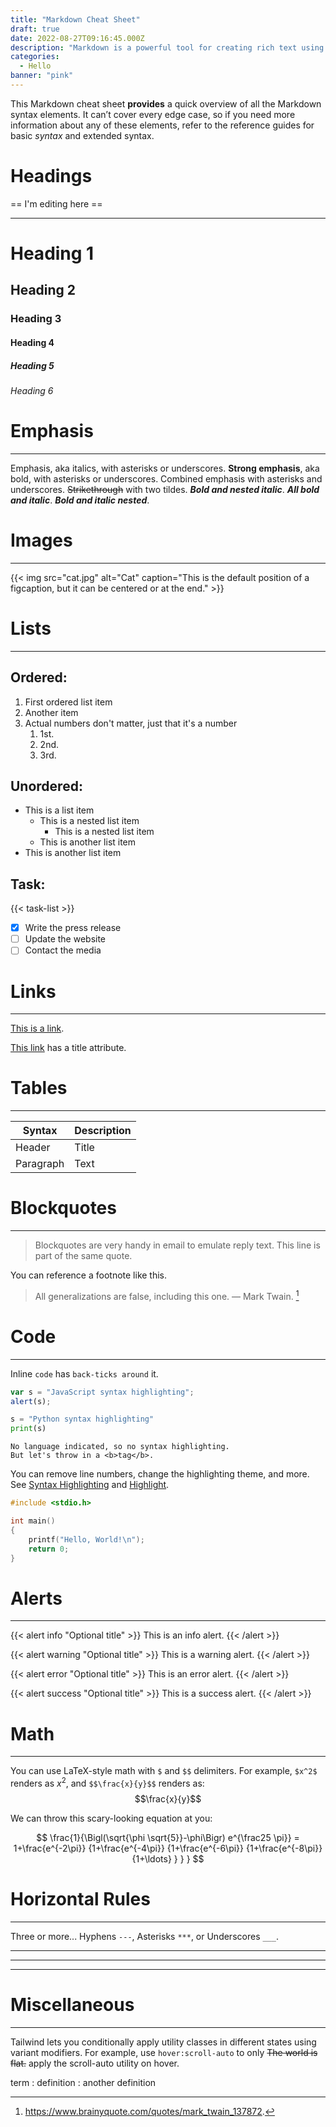 ```yaml
---
title: "Markdown Cheat Sheet"
draft: true
date: 2022-08-27T09:16:45.000Z
description: "Markdown is a powerful tool for creating rich text using a plain text editor. This cheatsheet is a quick reference for Markdown syntax."
categories:
  - Hello
banner: "pink"
---
```


This Markdown cheat sheet **provides** a quick overview of all the Markdown syntax elements. It can’t cover every edge case, so if you need more information about any of these elements, refer to the reference guides for basic _syntax_ and extended syntax.

# Headings

== I'm editing here ==

---

# Heading 1

## Heading 2

### Heading 3

#### Heading 4

##### Heading 5

###### Heading 6

# Emphasis

---

Emphasis, aka italics, with asterisks or underscores. **Strong emphasis**, aka bold, with asterisks or underscores. Combined emphasis with asterisks and underscores. ~~Strikethrough~~ with two tildes. **_Bold and nested italic_**. **_All bold and italic_**. **_*Bold and italic nested*_**.

# Images

---

{{< img
  src="cat.jpg"
  alt="Cat"
  caption="This is the default position of a figcaption, but it can be centered or at the end." >}}

# Lists

---

## Ordered:

1. First ordered list item
2. Another item
3. Actual numbers don't matter, just that it's a number
   1. 1st.
   1. 2nd.
   1. 3rd.

## Unordered:

- This is a list item
  - This is a nested list item
    - This is a nested list item
  - This is another list item
- This is another list item

## Task:

{{< task-list >}}

- [x] Write the press release
- [ ] Update the website
- [ ] Contact the media

# Links

---

[This is a link](https://www.example.com).

[This link](https://www.example.com "Link Title") has a title attribute.

# Tables

---

| Syntax    | Description |
| --------- | ----------- |
| Header    | Title       |
| Paragraph | Text        |

# Blockquotes

---

> Blockquotes are very handy in email to emulate reply text. This line is part of the same quote.

You can reference a footnote like this.

> All generalizations are false, including this one. — Mark Twain. [^1]

[^1]: https://www.brainyquote.com/quotes/mark_twain_137872.

# Code

---

Inline `code` has `back-ticks around` it.

```javascript
var s = "JavaScript syntax highlighting";
alert(s);
```

```python
s = "Python syntax highlighting"
print(s)
```

```plain
No language indicated, so no syntax highlighting.
But let's throw in a <b>tag</b>.
```

You can remove line numbers, change the highlighting theme, and more. See [Syntax Highlighting](https://gohugo.io/content-management/syntax-highlighting/) and [Highlight](https://gohugo.io/getting-started/configuration-markup/#highlight/).

```c {lineNos=false}
#include <stdio.h>

int main()
{
    printf("Hello, World!\n");
    return 0;
}
```

# Alerts

---

{{< alert info "Optional title" >}}
This is an info alert.
{{< /alert >}}

{{< alert warning "Optional title" >}}
This is a warning alert.
{{< /alert >}}

{{< alert error "Optional title" >}}
This is an error alert.
{{< /alert >}}

{{< alert success "Optional title" >}}
This is a success alert.
{{< /alert >}}

# Math

---

You can use LaTeX-style math with `$` and `$$` delimiters. For example, `$x^2$` renders as $x^2$, and `$$\frac{x}{y}$$` renders as: $$\frac{x}{y}$$

We can throw this scary-looking equation at you:

$$
\frac{1}{\Bigl(\sqrt{\phi \sqrt{5}}-\phi\Bigr) e^{\frac25 \pi}} = 1+\frac{e^{-2\pi}} {1+\frac{e^{-4\pi}} {1+\frac{e^{-6\pi}} {1+\frac{e^{-8\pi}} {1+\ldots} } } }
$$

# Horizontal Rules

---

Three or more... Hyphens `---`, Asterisks `***`, or Underscores `___`.

---

---

---

# Miscellaneous

---

Tailwind lets you conditionally apply utility classes in different states using variant modifiers. For example, use `hover:scroll-auto` to only ~~The world is flat.~~
apply the scroll-auto utility on hover.

term
: definition
: another definition
